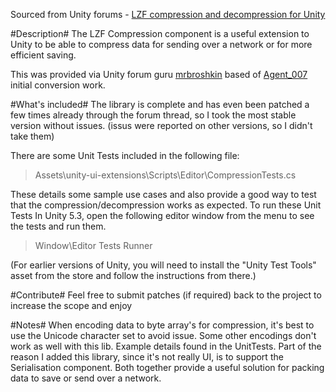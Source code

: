 Sourced from Unity forums - [LZF compression and decompression for Unity](http://forum.unity3d.com/threads/lzf-compression-and-decompression-for-unity.152579/)

#Description#
The LZF Compression component is a useful extension to Unity to be able to compress data for sending over a network or for more efficient saving.

This was provided via Unity forum guru [mrbroshkin](http://forum.unity3d.com/members/mrbroshkin.124231/) based of [Agent_007](http://forum.unity3d.com/members/agent_007.78088/) initial conversion work.

#What's included#
The library is complete and has even been patched a few times already through the forum thread, so I took the most stable version without issues. (issus were reported on other versions, so I didn't take them)

There are some Unit Tests included in the following file:
>Assets\unity-ui-extensions\Scripts\Editor\CompressionTests.cs

These details some sample use cases and also provide a good way to test that the compression/decompression works as expected.
To run these Unit Tests In Unity 5.3, open the following editor window from the menu to see the tests and run them.
>Window\Editor Tests Runner 

(For earlier versions of Unity, you will need to install the "Unity Test Tools" asset from the store and follow the instructions from there.)

#Contribute#
Feel free to submit patches (if required) back to the project to increase the scope and enjoy

#Notes#
When encoding data to byte array's for compression, it's best to use the Unicode character set to avoid issue.  Some other encodings don't work as well with this lib.  Example details found in the UnitTests.
Part of the reason I added this library, since it's not really UI, is to support the Serialisation component.  Both together provide a useful solution for packing data to save or send over a network.